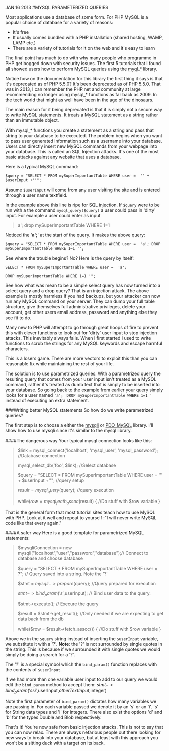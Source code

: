 JAN 16 2013
#MYSQL PARAMETERIZED QUERIES

Most applications use a database of some form. For PHP MySQL is a popular choice of database for a variety of reasons:

* It's free
* It usually comes bundled with a PHP installation (shared hosting, WAMP, LAMP etc.)
* There are a variety of tutorials for it on the web and it's easy to learn

The final point has much to do with why many people who programme in PHP get bogged down with security issues. The first 5 tutorials that I found all showed users how to perform MySQL queries using the [myql_*](http://us1.php.net/manual/en/intro.mysql.php) library.

Notice how on the documentation for this library the first thing it says is that it's deprecated as of PHP 5.5.0? It's been deprecated as of PHP 5.5.0. That was in 2013, I can remember the PHP.net and community at large recommending no longer using mysql_* functions as far back as 2009. In the tech world that might as well have been in the age of the dinosaurs.

The main reason for it being deprecated is that it is simply not a secure way to write MySQL statements. It treats a MySQL statement as a string rather than an immutable object.

With mysql_* functions you create a statement as a string and pass that string to your database to be executed. The problem begins when you want to pass user generated information such as a username into your database. Users can directly insert new MySQL commands from your webpage into your database. This is called an SQL Injection attacks. It's one of the most basic attacks against any website that uses a database.

Here is a typical MySQL command:

`$query = "SELECT * FROM mySuperImportantTable WHERE user =  '" + $userInput +''";`

Assume `$userInput` will come from any user visiting the site and is entered through a user name textfield.

In the example above this line is ripe for SQL injection.  If `$query` were to be run with a the command `mysql_query($query)` a user could pass in 'dirty' input. For example a user could enter as input
>a'; drop mySuperImportantTable WHERE 1=1

Noticed the '**a';**' at the start of the query. It makes the above query:

`$query = "SELECT * FROM mySuperImportantTable WHERE user =  'a'; DROP mySuperImportantTable WHERE 1=1 '";`

See where the trouble begins? No? Here is the query by itself:

`SELECT * FROM mySuperImportantTable WHERE user =  'a'; `

`DROP mySuperImportantTable WHERE 1=1 '";`

See how what was mean to be a simple select query has now turned into a select query and a drop query? That is an injection attack. The above example is mostly harmless if you had backups, but your attacker can now run any MySQL command on your server. They can dump your full table structure, give themselves full administrative privileges, delete your account, get other users email address, password and anything else they see fit to do.

Many new to PHP will attempt to go through great hoops of fire to prevent this with clever functions to look out for 'dirty' user input to stop injection attacks. This inevitably always fails. When I first started I used to write functions to scrub the strings for any MySQL keywords and escape harmful characters.

This is a losers game. There are more vectors to exploit this than you can reasonable fix while maintaining the rest of your life.

The solution is to use parametrized queries. With a parametrized query the resulting query that comes from your user input isn't treated as a MySQL command, rather it's treated as dumb text that is simply to be inserted into your database. So going back to the example from earlier your query simply looks for a user named `'a'; `
`DROP mySuperImportantTable WHERE 1=1 '` instead of executing an extra statement.

###Writing better MySQL statements
So how do we write parametrized queries?

The first step is to choose a either the [mysqli](http://us1.php.net/manual/en/book.mysqli.php) or [PDO_MySQL](http://us1.php.net/manual/en/ref.pdo-mysql.php) library. I'll show how to use mysqli since it's similar to the mysql library.

####The dangerous way
Your typical mysql connection looks like this:
<blockquote class = "code">
$link = mysql_connect('localhost', 'mysql_user', 'mysql_password'); //Database connection

mysql_select_db('foo', $link); //Select database

$query = "SELECT * FROM mySuperImportantTable WHERE user =  '" + $userInput +''"; //query setup

$result = mysql_query($query); //query execution

while($row = mysql_fecth_assoc($result)
{
     //Do stuff with $row variable
}
</blockquote>

That is the general form that most tutorial sites teach how to use MySQL with PHP. Look at it well and repeat to yourself :"I will never write MySQL code like that every again."

####A safer way
Here is a good template for parametrized MySQL statements:

<blockquote class = "code">
$mysqliConnection = new mysqli("localhost","user","password","database");// Connect to database and choose database

$query = "SELECT * FROM mySuperImportantTable WHERE user = ?"; // Query saved into a string. Note the '?'

$stmt = $mysqli->prepare($query); //Query prepared for execution

$stmt->bind_param('s',$userInput); // Bind user data to the query.

$stmt->execute(); // Execure the query

$result = $stmt->get_result(); //Only needed if we are expecting to get data back from the db

while($row = $result->fetch_assoc())
{
	//Do stuff with $row variable
}
</blockquote>

Above we in the `$query` string instead of inserting the `$userInput` variable, we substitute it with a '?'. **Note**: the '?' is not surrounded by single quotes in the string. This is because if we surrounded it with single quotes we would simply be doing a search for a '?'.

The '?' is a special symbol which the `bind_param()` function replaces with the contents of `$userInput`.

If we had more than one variable user input to add to our query we would edit the `bind_param` method to accept them:
$stmt->bind_param('ssi',$userInput,$otherTextInput,$integer)

Note the first parameter of `bind_param()` dictates how many variables we are passing in. For each  variable passed we denote it by an 's' or an 'i'. 's' for String data types and 'i' for integers. There also exist the options 'd' and 'b' for the types Double and Blob respectively.

That's it! You're now safe from basic injection attacks. This is not to say that you can now relax. There are always nefarious people out there looking for new ways to break into your database, but at least with this approach you won't be a sitting duck with a target on its back.

